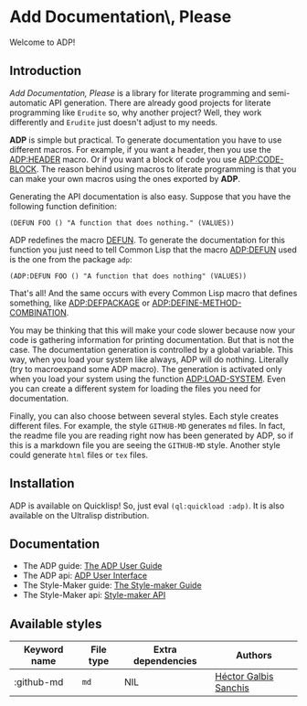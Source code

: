 <h1 id="ADP:HEADERTAG24">Add Documentation\, Please</h1>

Welcome to ADP\!

<h2 id="ADP:HEADERTAG25">Introduction</h2>

<em>Add Documentation\, Please</em> is a library for literate programming and semi\-automatic API generation\. There are already good projects for literate programming like ``` Erudite ``` so\, why another project\? Well\, they work differently and ``` Erudite ``` just doesn\'t adjust to my needs\.

<strong>ADP</strong> is simple but practical\. To generate documentation you have to use different macros\. For example\, if you want a header\, then you use the [ADP\:HEADER](/docs/user-api.md#macro-header) macro\. Or if you want a block of code you use [ADP\:CODE\-BLOCK](/docs/user-api.md#macro-code-block)\. The reason behind using macros to literate programming is that you can make your own macros using the ones exported by <strong>ADP</strong>\.

Generating the API documentation is also easy\. Suppose that you have the following function definition\:

`````Lisp
(DEFUN FOO () "A function that does nothing." (VALUES))
`````

ADP redefines the macro [DEFUN](http://www.lispworks.com/reference/HyperSpec/Body/m_defun.htm)\. To generate the documentation for this function you just need to tell Common Lisp that the macro [ADP\:DEFUN](/docs/user-api.md#macro-defun) used is the one from the package ``` adp ```\:

`````Lisp
(ADP:DEFUN FOO () "A function that does nothing" (VALUES))
`````

That\'s all\! And the same occurs with every Common Lisp macro that defines something\, like [ADP\:DEFPACKAGE](/docs/user-api.md#macro-defpackage) or [ADP\:DEFINE\-METHOD\-COMBINATION](/docs/user-api.md#macro-define-method-combination)\.

You may be thinking that this will make your code slower because now your code is gathering information for printing documentation\. But that is not the case\. The documentation generation is controlled by a global variable\. This way\, when you load your system like always\, ADP will do nothing\. Literally \(try to macroexpand some ADP macro\)\. The generation is activated only when you load your system using the function [ADP\:LOAD\-SYSTEM](/docs/user-api.md#function-load-system)\. Even you can create a different system for loading the files you need for documentation\.

Finally\, you can also choose between several styles\. Each style creates different files\. For example\, the style ``` GITHUB-MD ``` generates ``` md ``` files\. In fact\, the readme file you are reading right now has been generated by ADP\, so if this is a markdown file you are seeing the ``` GITHUB-MD ``` style\. Another style could generate ``` html ``` files or ``` tex ``` files\.

<h2 id="ADP:HEADERTAG26">Installation</h2>

ADP is available on Quicklisp\! So\, just eval ``` (ql:quickload :adp) ```\. It is also available on the Ultralisp distribution\.

<h2 id="ADP:HEADERTAG27">Documentation</h2>

* The ADP guide\: [The ADP User Guide](/docs/user-guide.md#ADP:USER-GUIDE-HEADER)
* The ADP api\: [ADP User Interface](/docs/user-api.md#ADP:USER-API-HEADER)
* The Style\-Maker guide\: [The Style\-maker Guide](/docs/style-maker-guide.md#ADP:STYLE-MAKER-GUIDE-HEADER)
* The Style\-Maker api\: [Style\-maker API](/docs/style-maker-api.md#ADP-STYLE-MAKER:STYLE-MAKER-API-HEADER)

<h2 id="ADP:HEADERTAG28">Available styles</h2>

| Keyword name | File type | Extra dependencies | Authors |
| --- | --- | --- | --- |
| \:github\-md | ``` md ``` | NIL | [Héctor Galbis Sanchis](https://github.com/Hectarea1996) |


